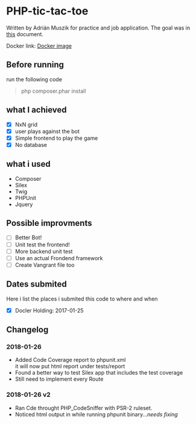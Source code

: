 # PHP-tic-tac-toe

Written by Adrián Muszik for practice and job application. The goal was in [this](https://github.com/NaGeL182/PHP-tic-tac-toe/blob/master/practical_backend_task_tic_tac_toe.pdf) document.

Docker link: [Docker image](https://hub.docker.com/r/nagel182/phptictactoe/)

## Before running
run the following code
>php composer.phar install

## what I achieved
- [x] NxN grid
- [x] user plays against the bot
- [x] Simple frontend to play the game
- [x] No database

## what i used
* Composer
* Silex
* Twig
* PHPUnit
* Jquery

## Possible improvments
- [ ] Better Bot!
- [ ] Unit test the frontend!
- [ ] More backend unit test
- [ ] Use an actual Frondend framework
- [ ] Create Vangrant file too

## Dates submited
Here i list the places i submited this code to where and when
- [X] Docler Holding: 2017-01-25

## Changelog
### 2018-01-26
* Added Code Coverage report to phpunit.xml  
    it will now put html report under tests/report
* Found a better way to test Silex app that includes the test coverage
* Still need to implement every Route

### 2018-01-26 v2
* Ran Cde throught PHP_CodeSniffer with PSR-2 ruleset.
* Noticed html output in while running phpunit binary...*needs fixing*

